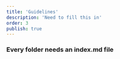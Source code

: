 ```yaml
---
title: 'Guidelines'
description: 'Need to fill this in'
order: 3
publish: true
---
```


### Every folder needs an index.md file
